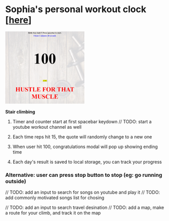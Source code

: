 # Sophia's personal workout clock [[here](https://bunnydeviloper.github.io/workout/)]

<img src="readmebg.PNG" alt="screenshot" width="250px" />

**Stair climbing**  
1. Timer and counter start at first spacebar keydown
// TODO: start a youtube workout channel as well

2. Each time reps hit 15, the quote will randomly change to a new one
4. When user hit 100, congratulations modal will pop up showing ending time
5. Each day's result is saved to local storage, you can track your progress

### Alternative: user can press stop button to stop (eg: go running outside)

// TODO: add an input to search for songs on youtube and play it
// TODO: add commonly motivated songs list for chosing

// TODO: add an input to search travel desination
// TODO: add a map, make a route for your climb, and track it on the map


